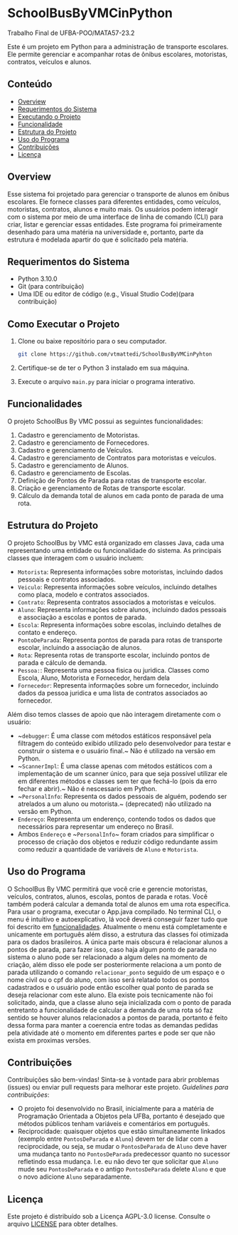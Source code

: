 # SchoolBusByVMCinPython

Trabalho Final de UFBA-POO/MATA57-23.2

Este é um projeto em Python para a administração de transporte escolares. Ele permite gerenciar e acompanhar rotas de ônibus escolares, motoristas, contratos, veículos e alunos.

## Conteúdo

- [Overview](#overview)
- [Requerimentos do Sistema](#requerimentos-do-sistema)
- [Executando o Projeto](#como-executar-o-projeto)
- [Funcionalidade](#funcionalidades)
- [Estrutura do Projeto](#estrutura-do-projeto)
- [Uso do Programa](#uso-do-programa)
- [Contribuições](#contribuições)
- [Licença](#licença)

## Overview

Esse sistema foi projetado para gerenciar o transporte de alunos em ônibus escolares. Ele fornece classes para diferentes entidades, como veículos, motoristas, contratos, alunos e muito mais. Os usuários podem interagir com o sistema por meio de uma interface de linha de comando (CLI) para criar, listar e gerenciar essas entidades. Este programa foi primeiramente desenhado para uma matéria na universidade e, portanto, parte da estrutura é modelada apartir do que é solicitado pela matéria.

## Requerimentos do Sistema

- Python 3.10.0
- Git (para contribuição)
- Uma IDE ou editor de código (e.g., Visual Studio Code)(para contribuição)

## Como Executar o Projeto

1. Clone ou baixe repositório para o seu computador.

   ```sh
   git clone https://github.com/vtmattedi/SchoolBusByVMCinPyhton
   ```
2. Certifique-se de ter o Python 3 instalado em sua máquina.
3. Execute o arquivo `main.py` para iniciar o programa interativo.

## Funcionalidades

O projeto SchoolBus By VMC possui as seguintes funcionalidades:

1. Cadastro e gerenciamento de Motoristas.
1. Cadastro e gerenciamento de Fornecedores.
2. Cadastro e gerenciamento de Veículos.
3. Cadastro e gerenciamento de Contratos para motoristas e veículos.
4. Cadastro e gerenciamento de Alunos.
5. Cadastro e gerenciamento de Escolas.
6. Definição de Pontos de Parada para rotas de transporte escolar.
7. Criação e gerenciamento de Rotas de transporte escolar.
8. Cálculo da demanda total de alunos em cada ponto de parada de uma rota.

## Estrutura do Projeto

O projeto SchoolBus by VMC está organizado em classes Java, cada uma representando uma entidade ou funcionalidade do sistema. As principais classes que interagem com o usuário incluem:

- `Motorista`: Representa informações sobre motoristas, incluindo dados pessoais e contratos associados.
- `Veiculo`: Representa informações sobre veículos, incluindo detalhes como placa, modelo e contratos associados.
- `Contrato`: Representa contratos associados a motoristas e veículos.
- `Aluno`: Representa informações sobre alunos, incluindo dados pessoais e associação a escolas e pontos de parada.
- `Escola`: Representa informações sobre escolas, incluindo detalhes de contato e endereço.
- `PontoDeParada`: Representa pontos de parada para rotas de transporte escolar, incluindo a associação de alunos.
- `Rota`: Representa rotas de transporte escolar, incluindo pontos de parada e cálculo de demanda.
- `Pessoa:`: Representa uma pessoa fisica ou juridica. Classes como Escola, Aluno, Motorista e Fornecedor, herdam dela
- `Fornecedor`: Representa informações sobre um fornecedor, incluindo dados da pessoa juridica e uma lista de contratos associados ao fornecedor.

Além diso temos classes de apoio que não interagem diretamente com o usuário:

- ~`debugger`: É uma classe com métodos estáticos responsável pela filtragem do conteúdo exibido utilizado pelo desenvolvedor para testar e construir o sistema e o usuário final.~ Não é utilizado na versão em Python.
- ~`ScannerImpl`: É uma classe apenas com métodos estáticos com a implementação de um scanner único, para que seja possível utilizar ele em diferentes métodos e classes sem ter que fechá-lo (pois da erro fechar e abrir).~ Não é nescessario em Python.
- ~`PersonalInfo`: Representa os dados pessoais de alguém, podendo ser atrelados a um aluno ou motorista.~ (deprecated) não utilizado na versão em Python.
- `Endereço`: Representa um enderenço, contendo todos os dados que necessários para representar um endereço no Brasil.
- Ambos `Endereço` e ~`PersonalInfo`~ foram criados para simplificar o processo de criação dos objetos e reduzir código redundante assim como reduzir a quantidade de variáveis de `Aluno` e `Motorista`.

## Uso do Programa

O SchoolBus By VMC permitirá que você crie e gerencie motoristas, veículos, contratos, alunos, escolas, pontos de parada e rotas. Você também poderá calcular a demanda total de alunos em uma rota específica. Para usar o programa, executar o App.java compilado. No terminal CLI, o menu é intuitivo e autoexplicativo, lá você deverá conseguir fazer tudo que foi descrito em [funcionalidades](#funcionalidades). Atualmente o menu está completamente e unicamente em português além disso, a estrutura das classes foi otimizada para os dados brasileiros.
A única parte mais obscura é relacionar alunos a pontos de parada, para fazer isso, caso haja algum ponto de parada no sistema o aluno pode ser relacionado a algum deles na momento de criação, além disso ele pode ser posteriormente relaciona a um ponto de parada utilizando o comando `relacionar_ponto` seguido de um espaço e o nome civil ou o cpf do aluno, com isso será relatado todos os pontos cadastrados e o usuário pode então escolher qual ponto de parada se deseja relacionar com este aluno. Ela existe pois tecnicamente não foi solicitado, ainda, que a classe aluno seja inicializada com o ponto de parada entretanto a funcionalidade de calcular a demanda de uma rota só faz sentido se houver alunos relacionados a pontos de parada, portanto é feito dessa forma para manter a coerencia entre todas as demandas pedidas pela atividade até o momento em diferentes partes e pode ser que não exista em proximas versões.

## Contribuições

Contribuições são bem-vindas! Sinta-se à vontade para abrir problemas (issues) ou enviar pull requests para melhorar este projeto.
*Guidelines para contribuições*:

- O projeto foi desenvolvido no Brasil, inicialmente para a matéria de Programação Orientada a Objetos pela UFBa, portanto é desejado que métodos públicos tenham variáveis e comentários em português.
- Reciprocidade: quaisquer objetos que estão simultaneamente linkados (exemplo entre `PontosDeParada` e `Aluno`) devem ter de lidar com a reciprocidade, ou seja, se mudar o `PontosDeParada` de `Aluno` deve haver uma mudança tanto no `PontosDeParada` predecessor quanto no sucessor refletindo essa mudança. I.e. eu não devo ter que solicitar que `Aluno` mude seu `PontosDeParada` e o antigo `PontosDeParada` delete `Aluno` e que o novo adicione `Aluno` separadamente.

## Licença

Este projeto é distribuído sob a Licença AGPL-3.0 license. Consulte o arquivo [LICENSE](LICENSE) para obter detalhes.
